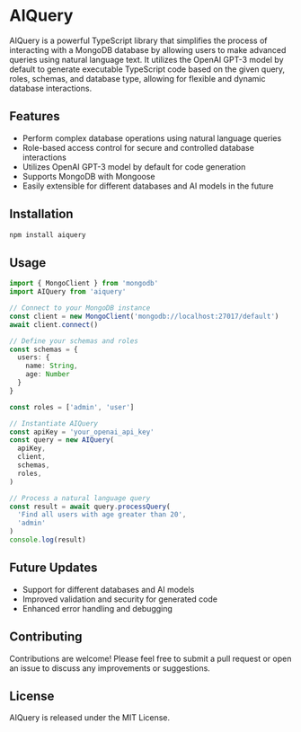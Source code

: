 # AIQuery

AIQuery is a powerful TypeScript library that simplifies the process of interacting with a MongoDB database by allowing users to make advanced queries using natural language text. It utilizes the OpenAI GPT-3 model by default to generate executable TypeScript code based on the given query, roles, schemas, and database type, allowing for flexible and dynamic database interactions.

## Features

- Perform complex database operations using natural language queries
- Role-based access control for secure and controlled database interactions
- Utilizes OpenAI GPT-3 model by default for code generation
- Supports MongoDB with Mongoose
- Easily extensible for different databases and AI models in the future

## Installation

```bash
npm install aiquery
```

## Usage

```typescript
import { MongoClient } from 'mongodb'
import AIQuery from 'aiquery'

// Connect to your MongoDB instance
const client = new MongoClient('mongodb://localhost:27017/default')
await client.connect()

// Define your schemas and roles
const schemas = {
  users: {
    name: String,
    age: Number
  }
}

const roles = ['admin', 'user']

// Instantiate AIQuery
const apiKey = 'your_openai_api_key'
const query = new AIQuery(
  apiKey,
  client,
  schemas,
  roles,
)

// Process a natural language query
const result = await query.processQuery(
  'Find all users with age greater than 20',
  'admin'
)
console.log(result)
```

## Future Updates

- Support for different databases and AI models
- Improved validation and security for generated code
- Enhanced error handling and debugging

## Contributing

Contributions are welcome! Please feel free to submit a pull request or open an issue to discuss any improvements or suggestions.

## License

AIQuery is released under the MIT License.
